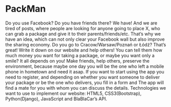 # PackMan
Do you use Facebook? Do you have friends there? We have! And we are tired of posts, where people are looking for anyone going to place X, who can grab a package and give it to their parents/friends/etc. That’s why we have an idea, which can not only clear your Facebook wall but also improve the sharing economy. Do you go to Cracow/Warsaw/Poznań or Łódź? That’s great! Write it down on our website and help others! You can tell them how much money you want for taking a package, or maybe you want only a smile? It all depends on you! Make friends, help others, preserve the environment, because maybe one day you will be the one who left a mobile phone in hometown and need it asap.  If you want to start using the app you need to register, and depending on whether you want someone to deliver your package or be the one who delivers, you fill in a form and The app will find a mate for you with whom you can discuss the details.
Technologies we want to use to implement our website: HTML5, CSS3(Bootstrap), Python(Django), JavaScript and BlaBlaCar’s API.
